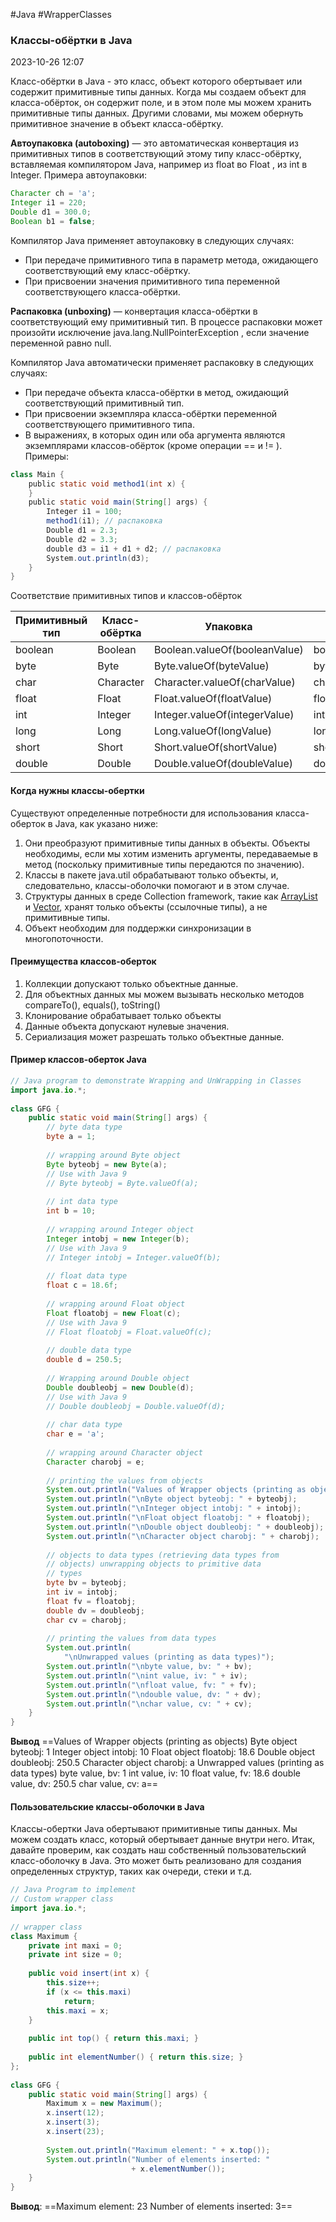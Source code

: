 #Java #WrapperClasses
### Классы-обёртки в Java ###

2023-10-26 12:07

Класс-обёртки в Java - это класс, объект которого обертывает или содержит примитивные типы данных. Когда мы создаем объект для класса-обёрток, он содержит поле, и в этом поле мы можем хранить примитивные типы данных. Другими словами, мы можем обернуть примитивное значение в объект класса-обёртку.

**Автоупаковка (autoboxing)** — это автоматическая конвертация из примитивных типов в соответствующий этому типу класс-обёртку, вставляемая компилятором Java, например из float во Float , из int в Integer.
Примера автоупаковки:
```java
Character ch = 'a';
Integer i1 = 220;
Double d1 = 300.0;
Boolean b1 = false;
```
Компилятор Java применяет автоупаковку в следующих случаях:
- При передаче примитивного типа в параметр метода, ожидающего соответствующий ему класс-обёртку.
- При присвоении значения примитивного типа переменной соответствующего класса-обёртки.

**Распаковка (unboxing)** — конвертация класса-обёртки в соответствующий ему примитивный тип. В процессе распаковки может произойти исключение java.lang.NullPointerException , если значение переменной равно null.

Компилятор Java автоматически применяет распаковку в следующих случаях:
- При передаче объекта класса-обёртки в метод, ожидающий соответствующий примитивный тип.
- При присвоении экземпляра класса-обёртки переменной соответствующего примитивного типа.
- В выражениях, в которых один или оба аргумента являются экземплярами классов-обёрток (кроме операции == и != ).
Примеры:
```java
class Main {
    public static void method1(int x) {
    }
    public static void main(String[] args) {
        Integer i1 = 100;
        method1(i1); // распаковка
        Double d1 = 2.3;
        Double d2 = 3.3;
        double d3 = i1 + d1 + d2; // распаковка
        System.out.println(d3);
    }
}
```
Соответствие примитивных типов и классов-обёрток

|Примитивный тип|Класс-обёртка|Упаковка|Распаковка|
|---|---|---|---|
|boolean|Boolean|Boolean.valueOf(booleanValue)|booleanObject.booleanValue()|
|byte|Byte|Byte.valueOf(byteValue)|byteObject.byteValue()|
|char|Character|Character.valueOf(charValue)|characterObject.charValue()|
|float|Float|Float.valueOf(floatValue)|floatObject.floatValue()|
|int|Integer|Integer.valueOf(integerValue)|integerObject.integerValue()|
|long|Long|Long.valueOf(longValue)|longObject.longValue()|
|short|Short|Short.valueOf(shortValue)|shortObject.shortValue()|
|double|Double|Double.valueOf(doubleValue)|doubleObject.doubleValue()|

#### Когда нужны классы-обертки ####

Существуют определенные потребности для использования класса-оберток в Java, как указано ниже:
1. Они преобразуют примитивные типы данных в объекты. Объекты необходимы, если мы хотим изменить аргументы, передаваемые в метод (поскольку примитивные типы передаются по значению).
2. Классы в пакете java.util обрабатывают только объекты, и, следовательно, классы-оболочки помогают и в этом случае.
3. Структуры данных в среде Collection framework, такие как [ArrayList](Class-ArrayList) и [Vector](https://translated.turbopages.org/proxy_u/en-ru.ru.818776e1-653a23d7-ba71a0d2-74722d776562/https/www.geeksforgeeks.org/vector-vs-arraylist-java/), хранят только объекты (ссылочные типы), а не примитивные типы.
4. Объект необходим для поддержки синхронизации в многопоточности.
#### Преимущества классов-оберток ####

1. Коллекции допускают только объектные данные.
2. Для объектных данных мы можем вызывать несколько методов compareTo(), equals(), toString()
3. Клонирование обрабатывает только объекты
4. Данные объекта допускают нулевые значения.
5. Сериализация может разрешать только объектные данные.

#### Пример классов-оберток Java ####
```java
// Java program to demonstrate Wrapping and UnWrapping in Classes
import java.io.*;
 
class GFG {
    public static void main(String[] args) {
        // byte data type
        byte a = 1;
 
        // wrapping around Byte object
        Byte byteobj = new Byte(a);
        // Use with Java 9
        // Byte byteobj = Byte.valueOf(a);
 
        // int data type
        int b = 10;
 
        // wrapping around Integer object
        Integer intobj = new Integer(b);
        // Use with Java 9
        // Integer intobj = Integer.valueOf(b);
 
        // float data type
        float c = 18.6f;
 
        // wrapping around Float object
        Float floatobj = new Float(c);
        // Use with Java 9
        // Float floatobj = Float.valueOf(c);
 
        // double data type
        double d = 250.5;
 
        // Wrapping around Double object
        Double doubleobj = new Double(d);
        // Use with Java 9
        // Double doubleobj = Double.valueOf(d);
 
        // char data type
        char e = 'a';
 
        // wrapping around Character object
        Character charobj = e;
 
        // printing the values from objects
        System.out.println("Values of Wrapper objects (printing as objects)");
        System.out.println("\nByte object byteobj: " + byteobj);
        System.out.println("\nInteger object intobj: " + intobj);
        System.out.println("\nFloat object floatobj: " + floatobj);
        System.out.println("\nDouble object doubleobj: " + doubleobj);
        System.out.println("\nCharacter object charobj: " + charobj);
 
        // objects to data types (retrieving data types from
        // objects) unwrapping objects to primitive data
        // types
        byte bv = byteobj;
        int iv = intobj;
        float fv = floatobj;
        double dv = doubleobj;
        char cv = charobj;
 
        // printing the values from data types
        System.out.println(
            "\nUnwrapped values (printing as data types)");
        System.out.println("\nbyte value, bv: " + bv);
        System.out.println("\nint value, iv: " + iv);
        System.out.println("\nfloat value, fv: " + fv);
        System.out.println("\ndouble value, dv: " + dv);
        System.out.println("\nchar value, cv: " + cv);
    }
}
```
**Вывод**
==Values of Wrapper objects (printing as objects)
Byte object byteobj: 1
Integer object intobj: 10
Float object floatobj: 18.6
Double object doubleobj: 250.5
Character object charobj: a
Unwrapped values (printing as data types)
byte value, bv: 1
int value, iv: 10
float value, fv: 18.6
double value, dv: 250.5
char value, cv: a==
#### Пользовательские классы-оболочки в Java ####

Классы-обертки Java обертывают примитивные типы данных. Мы можем создать класс, который обертывает данные внутри него. Итак, давайте проверим, как создать наш собственный пользовательский класс-оболочку в Java. Это может быть реализовано для создания определенных структур, таких как очереди, стеки и т.д.
```java
// Java Program to implement
// Custom wrapper class
import java.io.*;
 
// wrapper class
class Maximum {
    private int maxi = 0;
    private int size = 0;
 
    public void insert(int x) {
        this.size++;
        if (x <= this.maxi)
            return;
        this.maxi = x;
    }
 
    public int top() { return this.maxi; }
 
    public int elementNumber() { return this.size; }
};
 
class GFG {
    public static void main(String[] args) {
        Maximum x = new Maximum();
        x.insert(12);
        x.insert(3);
        x.insert(23);
 
        System.out.println("Maximum element: " + x.top());
        System.out.println("Number of elements inserted: "
                           + x.elementNumber());
    }
}
```
**Вывод**:
==Maximum element: 23
Number of elements inserted: 3==

